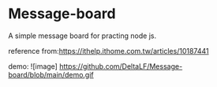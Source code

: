 # Message-board

A simple message board for practing node js.

reference from:https://ithelp.ithome.com.tw/articles/10187441

demo:
![image] https://github.com/DeltaLF/Message-board/blob/main/demo.gif

